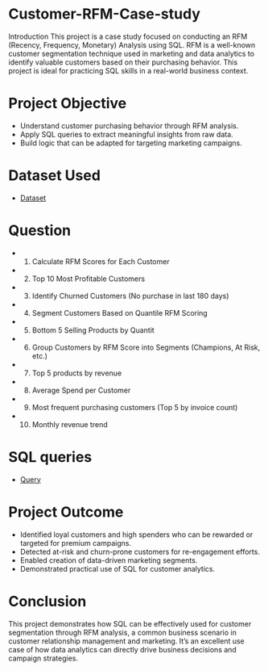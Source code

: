 # Customer-RFM-Case-study
Introduction
This project is a case study focused on conducting an RFM (Recency, Frequency, Monetary) Analysis using SQL. RFM is a well-known customer segmentation technique used in marketing and data analytics to identify valuable customers based on their purchasing behavior. This project is ideal for practicing SQL skills in a real-world business context.

 # Project Objective
- Understand customer purchasing behavior through RFM analysis.
- Apply SQL queries to extract meaningful insights from raw data.
- Build logic that can be adapted for targeting marketing campaigns.

# Dataset Used
- <a href="https://github.com/Anish7000/Customer-RFM-Case-study/blob/main/cust%20RFM%20dataset.csv">Dataset</a>

# Question 
- 1. Calculate RFM Scores for Each Customer 
- 2. Top 10 Most Profitable Customers 
- 3. Identify Churned Customers (No purchase in last 180 days)
- 4. Segment Customers Based on Quantile RFM Scoring 
- 5. Bottom 5 Selling Products by Quantit
- 6.  Group Customers by RFM Score into Segments (Champions, At Risk, etc.) 
- 7.  Top 5 products by revenue 
- 8.  Average Spend per Customer 
- 9.  Most frequent purchasing customers (Top 5 by invoice count) 
- 10. Monthly revenue trend 

# SQL queries 
- <a href="https://github.com/Anish7000/Customer-RFM-Case-study/blob/main/rfm%20query.sql">Query</a>

# Project Outcome
- Identified loyal customers and high spenders who can be rewarded or targeted for premium campaigns.
- Detected at-risk and churn-prone customers for re-engagement efforts.
- Enabled creation of data-driven marketing segments.
- Demonstrated practical use of SQL for customer analytics.

# Conclusion
This project demonstrates how SQL can be effectively used for customer segmentation through RFM analysis, a common business scenario in customer relationship management and marketing. It’s an excellent use case of how data analytics can directly drive business decisions and campaign strategies.
